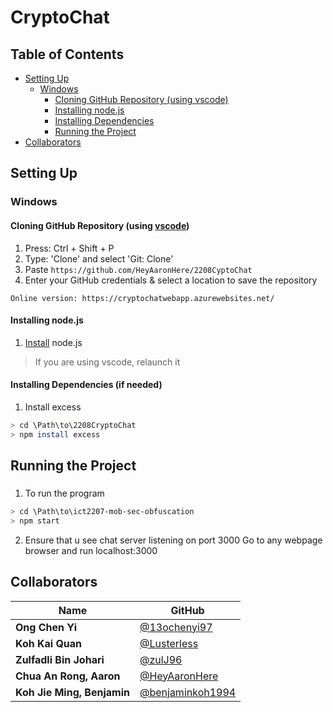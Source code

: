 # CryptoChat


 ## Table of Contents <!-- omit in toc -->
- [Setting Up](#setting-up)
  - [Windows](#windows)
    - [Cloning GitHub Repository (using vscode)](#cloning-github-repository-using-vscode)
    - [Installing node.js](#installing-nodejs)
    - [Installing Dependencies](#installing-dependencies-if-needed)
    - [Running the Project](#running-the-project)
- [Collaborators](#collaborators)

## Setting Up
### Windows
#### Cloning GitHub Repository (using [vscode](https://code.visualstudio.com/))
1. Press: Ctrl + Shift + P
2. Type: 'Clone' and select 'Git: Clone'
3. Paste `https://github.com/HeyAaronHere/2208CyptoChat`
4. Enter your GitHub credentials & select a location to save the repository

`Online version: https://cryptochatwebapp.azurewebsites.net/`

#### Installing node.js
1. [Install](https://nodejs.org/en/) node.js

> If you are using vscode, relaunch it

#### Installing Dependencies (if needed)
1. Install excess 
```bash
> cd \Path\to\2208CryptoChat
> npm install excess
```

## Running the Project
###
1. To run the program
```bash
> cd \Path\to\ict2207-mob-sec-obfuscation
> npm start
```
2. Ensure that u see chat server listening on port 3000
   Go to any webpage browser and run localhost:3000

## Collaborators
| Name                        | GitHub                                                 |
| --------------------------- | ------------------------------------------------------ |
| **Ong Chen Yi**             | [@13ochenyi97](https://github.com/13ochenyi97)         |   
| **Koh Kai Quan**            | [@Lusterless](https://github.com/Lusterless)           |  
| **Zulfadli Bin Johari**     | [@zulJ96](https://github.com/zulJ96)                   |   
| **Chua An Rong, Aaron**     | [@HeyAaronHere](https://github.com/HeyAaronHere)       |  
| **Koh Jie Ming, Benjamin**  | [@benjaminkoh1994](https://github.com/benjaminkoh1994) |  


